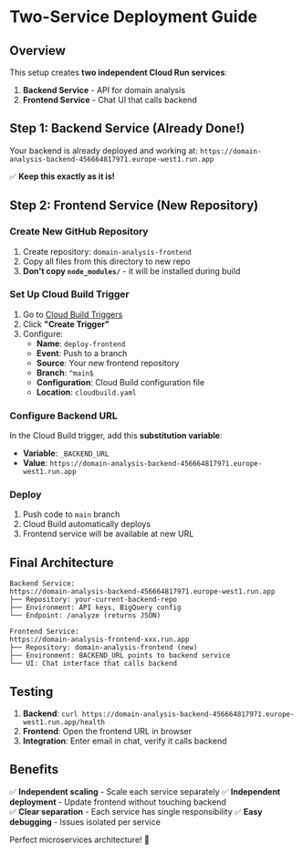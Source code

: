 # Two-Service Deployment Guide

## Overview
This setup creates **two independent Cloud Run services**:

1. **Backend Service** - API for domain analysis
2. **Frontend Service** - Chat UI that calls backend

## Step 1: Backend Service (Already Done!)

Your backend is already deployed and working at:
`https://domain-analysis-backend-456664817971.europe-west1.run.app`

✅ **Keep this exactly as it is!**

## Step 2: Frontend Service (New Repository)

### Create New GitHub Repository
1. Create repository: `domain-analysis-frontend` 
2. Copy all files from this directory to new repo
3. **Don't copy `node_modules/`** - it will be installed during build

### Set Up Cloud Build Trigger
1. Go to [Cloud Build Triggers](https://console.cloud.google.com/cloud-build/triggers)
2. Click **"Create Trigger"**
3. Configure:
   - **Name**: `deploy-frontend`
   - **Event**: Push to a branch  
   - **Source**: Your new frontend repository
   - **Branch**: `^main$`
   - **Configuration**: Cloud Build configuration file
   - **Location**: `cloudbuild.yaml`

### Configure Backend URL
In the Cloud Build trigger, add this **substitution variable**:
- **Variable**: `_BACKEND_URL`  
- **Value**: `https://domain-analysis-backend-456664817971.europe-west1.run.app`

### Deploy
1. Push code to `main` branch
2. Cloud Build automatically deploys
3. Frontend service will be available at new URL

## Final Architecture

```
Backend Service:
https://domain-analysis-backend-456664817971.europe-west1.run.app
├── Repository: your-current-backend-repo
├── Environment: API keys, BigQuery config  
└── Endpoint: /analyze (returns JSON)

Frontend Service:
https://domain-analysis-frontend-xxx.run.app
├── Repository: domain-analysis-frontend (new)
├── Environment: BACKEND_URL points to backend service
└── UI: Chat interface that calls backend
```

## Testing

1. **Backend**: `curl https://domain-analysis-backend-456664817971.europe-west1.run.app/health`
2. **Frontend**: Open the frontend URL in browser
3. **Integration**: Enter email in chat, verify it calls backend

## Benefits

✅ **Independent scaling** - Scale each service separately
✅ **Independent deployment** - Update frontend without touching backend  
✅ **Clear separation** - Each service has single responsibility
✅ **Easy debugging** - Issues isolated per service

Perfect microservices architecture! 🚀